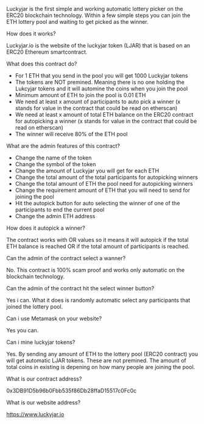 Luckyjar is the first simple and working automatic lottery picker on the ERC20 blockchain technology.
Within a few simple steps you can join the ETH lottery pool and waiting to get picked as the winner.

How does it works?

Luckyjar.io is the website of the luckyjar token (LJAR) that is based on an ERC20 Ethereum smartcontract.

What does this contract do?

- For 1 ETH that you send in the pool you will get 1000 Luckyjar tokens
- The tokens are NOT premined. Meaning there is no one holding the Lukcyjar tokens and it will automine the coins when you join the pool
- Minimum amount of ETH to join the pool is 0.01 ETH
- We need at least x amount of participants to auto pick a winner (x stands for value in the contract that could be read on etherscan)
- We need at least x amount of total ETH balance on the ERC20 contract for autopicking a winner (x stands for value in the contract that could be read on etherscan)
- The winner will receive 80% of the ETH pool

What are the admin features of this contract?

- Change the name of the token
- Change the symbol of the token
- Change the amount of Luckyjar you will get for each ETH
- Change the total amount of the total participants for autopicking winners
- Change the total amount of ETH the pool need for autopicking winners
- Change the requirement amount of ETH that you will need to send for joining the pool
- Hit the autopick button for auto selecting the winner of one of the participants to end the current pool
- Change the admin ETH address

How does it autopick a winner?

The contract works with OR values so it means it will autopick if the total ETH balance is reached OR if the total amount of participants is reached.

Can the admin of the contract select a wanner?

No. This contract is 100% scam proof and works only automatic on the blockchain technology.

Can the admin of the contract hit the select winner button?

Yes i can. What it does is randomly automatic select any participants that joined the lottery pool.

Can i use Metamask on your website?

Yes you can.

Can i mine luckyjar tokens?

Yes. By sending any amount of ETH to the lottery pool (ERC20 contract) you will get automatic LJAR tokens. These are not premined. The amount of total coins in existing is depening on how many people are joining the pool.

What is our contract address?

0x3DB91D5b96b0Fbb535f86Db28ffaD15517c0Fc0c

What is our website address?

https://www.luckyjar.io
